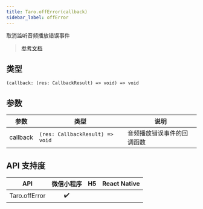 ```yaml
---
title: Taro.offError(callback)
sidebar_label: offError
---
```


取消监听音频播放错误事件

> [参考文档](https://developers.weixin.qq.com/miniprogram/dev/api/media/audio/InnerAudioContext.offError.html)

## 类型

```tsx
(callback: (res: CallbackResult) => void) => void
```

## 参数

<table>
  <thead>
    <tr>
      <th>参数</th>
      <th>类型</th>
      <th>说明</th>
    </tr>
  </thead>
  <tbody>
    <tr>
      <td>callback</td>
      <td><code>(res: CallbackResult) =&gt; void</code></td>
      <td>音频播放错误事件的回调函数</td>
    </tr>
  </tbody>
</table>

## API 支持度

|      API      | 微信小程序 | H5 | React Native |
|:-------------:|:-----:|:--:|:------------:|
| Taro.offError |  ✔️   |    |              |
